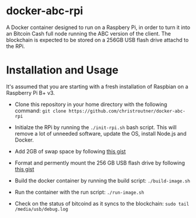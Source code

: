 # docker-abc-rpi
A Docker container designed to run on a Raspbery Pi, in order to turn it into
an Bitcoin Cash full node running the ABC version of the client. The blockchain
is expected to be stored on a 256GB USB flash drive attachd to the RPi.

# Installation and Usage
It's assumed that you are starting with a fresh installation of Raspbian on
a Raspberry Pi B+ v3.

- Clone this repository in your home directory with the following command:
`git clone https://github.com/christroutner/docker-abc-rpi`

- Initialze the RPi by running the `./init-rpi.sh` bash script. This will remove
a lot of unneeded software, update the OS, install Node.js and Docker.

- Add 2GB of swap space by following [this gist](https://gist.github.com/christroutner/bd76785627925746b7105f13d5f735fc)

- Format and permently mount the 256 GB USB flash drive by following [this gist](https://gist.github.com/christroutner/14351579b71deb01760aeb815d26e07d)

- Build the docker container by running the build script: `./build-image.sh`

- Run the container with the run script: `./run-image.sh`

- Check on the status of bitcoind as it syncs to the blockchain:
`sudo tail /media/usb/debug.log`
